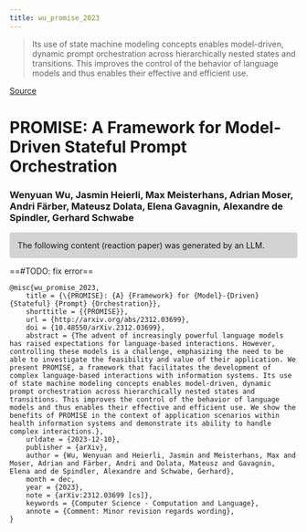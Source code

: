 ```yaml
---
title: wu_promise_2023
---
```


> Its use of state machine modeling concepts enables model-driven, dynamic prompt orchestration across hierarchically nested states and transitions. This improves the control of the behavior of language models and thus enables their effective and efficient use.

[Source](https://arxiv.org/abs/2312.03699)


# PROMISE: A Framework for Model-Driven Stateful Prompt Orchestration

### Wenyuan Wu, Jasmin Heierli, Max Meisterhans, Adrian Moser, Andri Färber, Mateusz Dolata, Elena Gavagnin, Alexandre de Spindler, Gerhard Schwabe

<p style="padding: 1em 1em; background: #D3D3D3; border-radius: 4px;">
The following content (reaction paper) was generated by an LLM.
</p>

==#TODO: fix error==


```
@misc{wu_promise_2023,
	title = {\{PROMISE}: {A} {Framework} for {Model}-{Driven} {Stateful} {Prompt} {Orchestration}},
	shorttitle = {{PROMISE}},
	url = {http://arxiv.org/abs/2312.03699},
	doi = {10.48550/arXiv.2312.03699},
	abstract = {The advent of increasingly powerful language models has raised expectations for language-based interactions. However, controlling these models is a challenge, emphasizing the need to be able to investigate the feasibility and value of their application. We present PROMISE, a framework that facilitates the development of complex language-based interactions with information systems. Its use of state machine modeling concepts enables model-driven, dynamic prompt orchestration across hierarchically nested states and transitions. This improves the control of the behavior of language models and thus enables their effective and efficient use. We show the benefits of PROMISE in the context of application scenarios within health information systems and demonstrate its ability to handle complex interactions.},
	urldate = {2023-12-10},
	publisher = {arXiv},
	author = {Wu, Wenyuan and Heierli, Jasmin and Meisterhans, Max and Moser, Adrian and Färber, Andri and Dolata, Mateusz and Gavagnin, Elena and de Spindler, Alexandre and Schwabe, Gerhard},
	month = dec,
	year = {2023},
	note = {arXiv:2312.03699 [cs]},
	keywords = {Computer Science - Computation and Language},
	annote = {Comment: Minor revision regards wording},
}
```

